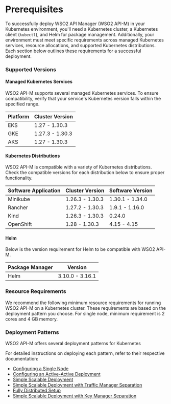 # Prerequisites

To successfully deploy WSO2 API Manager (WSO2 API-M) in your Kubernetes environment, you'll need a Kubernetes cluster, a Kubernetes client (`kubectl`), and Helm for package management. Additionally, your environment must meet specific requirements across managed Kubernetes services, resource allocations, and supported Kubernetes distributions. Each section below outlines these requirements for a successful deployment.

### Supported Versions
#### Managed Kubernetes Services

WSO2 API-M supports several managed Kubernetes services. To ensure compatibility, verify that your service's Kubernetes version falls within the specified range.

| Platform | Cluster Version |
| -------- | --------------- |
| EKS      | 1.27 - 1.30.3   |
| GKE      | 1.27.3 - 1.30.3 |
| AKS      | 1.27 - 1.30.3   |

#### Kubernetes Distributions

WSO2 API-M is compatible with a variety of Kubernetes distributions. Check the compatible versions for each distribution below to ensure proper functionality.

| Software Application | Cluster Version | Software Version |
| -------------------- | --------------- | ---------------- |
| Minikube             | 1.26.3 - 1.30.3 | 1.30.1 - 1.34.0  |
| Rancher              | 1.27.2 - 1.30.3 | 1.9.1 - 1.16.0   |
| Kind                 | 1.26.3 - 1.30.3 | 0.24.0           |
| OpenShift            | 1.28   - 1.30.3 | 4.15 - 4.15      |

#### Helm

Below is the version requirement for Helm to be compatible with WSO2 API-M.

| Package Manager | Version         |
| --------------- | --------------- |
| Helm            | 3.10.0 - 3.16.1 |

### Resource Requirements

We recommend the following minimum resource requirements for running WSO2 API-M on a Kubernetes cluster. These requirements are based on the deployment pattern you choose. For single node, minimum requirement is 2 cores and 4 GB memory.


### Deployment Patterns

WSO2 API-M offers several deployment patterns for Kubernetes

For detailed instructions on deploying each pattern, refer to their respective documentation:

- [Configuring a Single Node](am-pattern-0-all-in-one.md)
- [Configuring an Active-Active Deployment](am-pattern-1-all-in-one-ha.md)
- [Simple Scalable Deployment](am-pattern-2-all-in-one-gw.md)
- [Simple Scalable Deployment with Traffic Manager Separation](am-pattern-3-acp-tm-gw.md)
- [Fully Distributed Setup](am-pattern-4-acp-tm-gw-km.md)
- [Simple Scalable Deployment with Key Manager Separation](am-pattern-5-all-in-one-gw-km.md)
